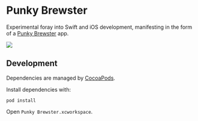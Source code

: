 # Punky Brewster

Experimental foray into Swift and iOS development, manifesting in the form of a [Punky Brewster](http://www.punkybrewster.co.nz) app.

![](http://i.imgur.com/OIOBiOX.png)

## Development

Dependencies are managed by [CocoaPods](https://cocoapods.org).

Install dependencies with:

    pod install

Open `Punky Brewster.xcworkspace`.

